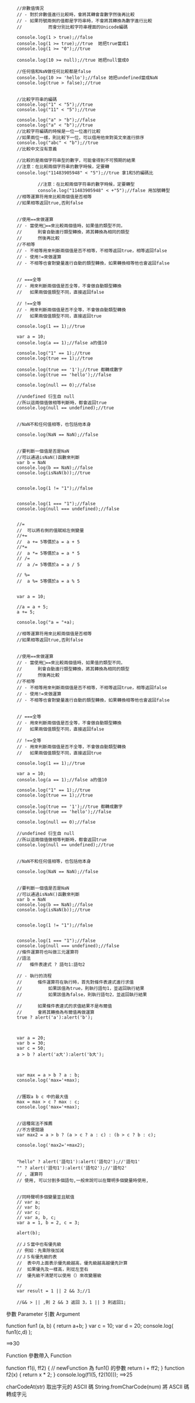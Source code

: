 
        //非數值情況
        // - 對於非數值進行比較時，會將其轉會韋數字然後再比較
        // - 如果符號兩側的值都是字符串時，不會將其轉換為數字進行比較
        //          而會分別比較字符串裡面的Unicode編碼

        console.log(1 > true);//false 
        console.log(1 >= true);//true  她把true當成1
        console.log(1 >= "0");//true 

        console.log(10 >= null);//true 她把null當成0

        //任何值和NaN做任何比較都是false
        console.log(10 >= 'hello');//false 她把undefined當成NaN
        console.log(true > false);//true 


        //比較字符串的編碼
        console.log("1" < "5");//true 
        console.log("11" < "5");//true 

        console.log("a" > "b");//false
        console.log("a" < "b");//true 
        //比較字符編碼的時候是一位一位進行比較
        //如果兩位一樣，則比較下一位，可以借用他來對英文來進行排序
        console.log("abc" < "b");//true 
        //比較中文沒有意義

        //比較的是兩個字符串型的數字，可能會得到不可預期的結果
        //注意：在比較兩個字符串的數字時候，定要轉
        console.log("11483905948" < "5");//true 拿1和5的編碼比

                //注意：在比較兩個字符串的數字時候，定要轉型
                console.log("11483905948" < +"5");//false 用加號轉型
        //相等運算符用來比較兩個值是否相等
        //如果相等返回true,否則false


        //使用==來做運算
        // - 當使用==來比較兩個值時，如果值的類型不同，
        //      則會自動進行類型轉換，將其轉換為相同的類型
        //      然後再比較
        //不相等
        // - 不相等用來判斷兩個值是否不相等，不相等返回true，相等返回false
        // - 使用!=來做運算
        // - 不相等也會對變量進行自動的類型轉換，如果轉換相等他也會返回false


        // ===全等
        // - 用來判斷兩個值是否全等，不會做自動類型轉換
        //   如果兩個值類型不同，直接返回false

        // !==全等
        // - 用來判斷兩個值是否不全等，不會做自動類型轉換
        //   如果兩個值類型不同，直接返回true

        console.log(1 == 1);//true

        var a = 10;
        console.log(a == 1);//false a的值10

        console.log("1" == 1);//true
        console.log(true == 1);//true

        console.log(true == '1');//true 都轉成數字
        console.log(true == 'hello');//false

        console.log(null == 0);//false

        //undefined 衍生自 null 
        //所以這兩個值做相等判斷時，都會返回true
        console.log(null == undefined);//true


        //NaN不和任何值相等，也包括他本身

        console.log(NaN == NaN);//false


        //要判斷一個值是否是NaN
        //可以通過isNaN()函數來判斷
        var b = NaN
        console.log(b == NaN);//false
        console.log(isNaN(b));//true


        console.log(1 != "1");//false


        console.log(1 === "1");//false
        console.log(null === undefined);//false


        //=
        //  可以將右側的值賦給左側變量
        //+= 
        //  a += 5等價於a = a + 5
        //*= 
        //  a *= 5等價於a = a * 5
        // /= 
        //  a /= 5等價於a = a / 5

        // %= 
        //  a %= 5等價於a = a % 5


        var a = 10;

        //a = a + 5;
        a += 5;

        console.log("a = "+a);

        //相等運算符用來比較兩個值是否相等
        //如果相等返回true,否則false


        //使用==來做運算
        // - 當使用==來比較兩個值時，如果值的類型不同，
        //      則會自動進行類型轉換，將其轉換為相同的類型
        //      然後再比較
        //不相等
        // - 不相等用來判斷兩個值是否不相等，不相等返回true，相等返回false
        // - 使用!=來做運算
        // - 不相等也會對變量進行自動的類型轉換，如果轉換相等他也會返回false


        // ===全等
        // - 用來判斷兩個值是否全等，不會做自動類型轉換
        //   如果兩個值類型不同，直接返回false

        // !==全等
        // - 用來判斷兩個值是否不全等，不會做自動類型轉換
        //   如果兩個值類型不同，直接返回true

        console.log(1 == 1);//true

        var a = 10;
        console.log(a == 1);//false a的值10

        console.log("1" == 1);//true
        console.log(true == 1);//true

        console.log(true == '1');//true 都轉成數字
        console.log(true == 'hello');//false

        console.log(null == 0);//false

        //undefined 衍生自 null 
        //所以這兩個值做相等判斷時，都會返回true
        console.log(null == undefined);//true


        //NaN不和任何值相等，也包括他本身

        console.log(NaN == NaN);//false


        //要判斷一個值是否是NaN
        //可以通過isNaN()函數來判斷
        var b = NaN
        console.log(b == NaN);//false
        console.log(isNaN(b));//true


        console.log(1 != "1");//false


        console.log(1 === "1");//false
        console.log(null === undefined);//false
        //條件運算符也叫做三元運算符
        //語法
        //   條件表達式 ? 語句1:語句2

        // - 執行的流程       
        //      條件運算符在執行時，首先對條件表達式進行求值
        //          如果該值為true，則執行語句1，並返回執行結果
        //          如果該值為false，則執行語句2，並返回執行結果

        //      如果條件表達式的求值結果不是布爾值
        //      會將其轉換為布爾值再做運算
        true ? alert('a'):alert('b');



        var a = 20;
        var b = 30;
        var c = 50;
        a > b ? alert('a大'):alert('b大');



        var max = a > b ? a : b;
        console.log('max='+max);


        //獲取a b c 中的最大值
        max = max > c ? max : c;
        console.log('max='+max);


        //這種寫法不推薦
        //不方便閱讀
        var max2 = a > b ? (a > c ? a : c) : (b > c ? b : c);

        console.log('max2='+max2);


        "hello" ? alert('語句1'):alert('語句2');//'語句1'
        "" ? alert('語句1'):alert('語句2');//'語句2'
        // , 運算符
        // 使用, 可以分割多個語句,一般來說可以在聲明多個變量時使用,
        
        
        //同時聲明多個變量並且賦值
        // var a;
        // var b; 
        // var c;
        // var a, b, c;
        var a = 1, b = 2, c = 3;

        alert(b);

        //ＪＳ當中也有優先級
        // 例如：先乘除後加減
        //ＪＳ有優先級的表
        //  表中月上面表示優先級越高，優先級越高越優先計算
        //  如果優先及一樣高，則從左至右
        //  優先級不清楚可以使用（）來改變層級

        //
        var result = 1 || 2 && 3;//1

        //&& > || ,則 2 && 3 返回 3，1 || 3 則返回1;



參數 Parameter 
引數 Argument

function fun1 (a, b) {
    return a+b;
}
var c = 10;
var d = 20;
console.log( fun1(c,d) );

==>30

Function 參數帶入 Function

function f1(i, ff2) { // newFunction 為 fun1() 的參數
    return i + ff2;
}
function f2(x) {
    return x * 2;
}
console.log(f1(5, f2(10))); 
==>25



charCodeAt(str) 
取出字元的 ASCII 碼
String.fromCharCode(num) 
將 ASCII 碼轉成字元

